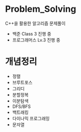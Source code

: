 # Problem_Solving
C++을 활용한 알고리즘 문제풀이

+ 백준 Class 3 진행 중
+ 프로그래머스 Lv.3 진행 중

# 개념정리
+ 정렬
+ 브루트포스
+ 그리디
+ 분할정복
+ 이분탐색
+ DFS/BFS
+ 백트래킹
+ 다이나믹 프로그래밍
+ 문자열
  
